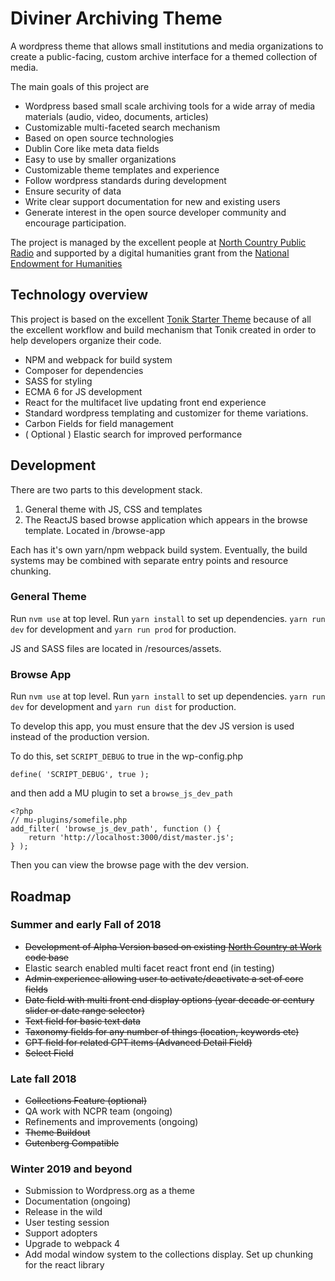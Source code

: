 # Diviner Archiving Theme

A wordpress theme that allows small institutions and media organizations to create a public-facing, custom archive interface for a themed collection of media.

The main goals of this project are

* Wordpress based small scale archiving tools for a wide array of media materials (audio, video, documents, articles)
* Customizable multi-faceted search mechanism 
* Based on open source technologies
* Dublin Core like meta data fields 
* Easy to use by smaller organizations
* Customizable theme templates and experience
* Follow wordpress standards during development
* Ensure security of data
* Write clear support documentation for new and existing users
* Generate interest in the open source developer community and encourage participation.

The project is managed by the excellent people at [North Country Public Radio](http://northcountrypublicradio.org) and supported by a digital humanities grant from the [National Endowment for Humanities](https://www.neh.gov/)

## Technology overview

This project is based on the excellent [Tonik Starter Theme](/README_Tonik.md) because of all the excellent workflow and build mechanism that Tonik created in order to help developers organize their code.

* NPM and webpack for build system
* Composer for dependencies
* SASS for styling
* ECMA 6 for JS development
* React for the multifacet live updating front end experience
* Standard wordpress templating and customizer for theme variations.
* Carbon Fields for field management
* ( Optional ) Elastic search for improved performance

## Development

There are two parts to this development stack. 

1. General theme with JS, CSS and templates
2. The ReactJS based browse application which appears in the browse template. Located in /browse-app

Each has it's own yarn/npm webpack build system. Eventually, the build systems may be combined with separate entry points and resource chunking.

### General Theme

Run `nvm use` at top level. Run `yarn install` to set up dependencies. `yarn run dev` for development and `yarn run prod` for production. 

JS and SASS files are located in /resources/assets.


### Browse App

Run `nvm use` at top level. Run `yarn install` to set up dependencies. `yarn run dev` for development and `yarn run dist` for production. 

To develop this app, you must ensure that the dev JS version is used instead of the production version. 

To do this, set `SCRIPT_DEBUG` to true in the wp-config.php

```
define( 'SCRIPT_DEBUG', true );
```
and then add a MU plugin to set a `browse_js_dev_path`

```
<?php 
// mu-plugins/somefile.php
add_filter( 'browse_js_dev_path', function () {
	return 'http://localhost:3000/dist/master.js';
} );
```

Then you can view the browse page with the dev version. 

## Roadmap

### Summer and early Fall of 2018

* ~~Development of Alpha Version based on existing [North Country at Work](http://www.northcountryatwork.org/) code base~~
* Elastic search enabled multi facet react front end (in testing)
* ~~Admin experience allowing user to activate/deactivate a set of core fields~~
* ~~Date field with multi front end display options (year decade or century slider or date range selector)~~
* ~~Text field for basic text data~~
* ~~Taxonomy fields for any number of things (location, keywords etc)~~
* ~~CPT field for related CPT items (Advanced Detail Field)~~
* ~~Select Field~~

### Late fall 2018

* ~~Collections Feature (optional)~~
* QA work with NCPR team (ongoing)
* Refinements and improvements (ongoing)
* ~~Theme Buildout~~
* ~~Gutenberg Compatible~~

### Winter 2019 and beyond

* Submission to Wordpress.org as a theme
* Documentation (ongoing)
* Release in the wild
* User testing session 
* Support adopters
* Upgrade to webpack 4
* Add modal window system to the collections display. Set up chunking for the react library

